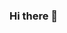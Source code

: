 ### Hi there 👋

<!--
**JKOSWARA/JKOSWARA** is a ✨ _special_ ✨ repository because its `README.md` (this file) appears on your GitHub profile.

Here are some ideas to get you started:

- 🔭 I’m currently working on basic website designs and layouts.

- 🌱 I’m currently learning Java script.

- 👯 I’m looking to collaborate on creative websites.

- 📫 How to reach me: joshkoswara1429@gmail.com




-->
